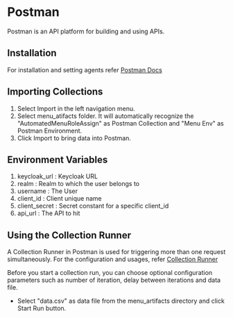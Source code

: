 # Postman

Postman is an API platform for building and using APIs.

## Installation

For installation and setting agents refer [Postman Docs](https://learning.postman.com/docs/getting-started/installation-and-updates/)

## Importing Collections

1. Select Import in the left navigation menu.
2. Select menu_atifacts folder. It will automatically recognize the "AutomatedMenuRoleAssign" as Postman Collection and "Menu Env" as Postman Environment.
3. Click Import to bring data into Postman.


## Environment Variables

1. keycloak_url : Keycloak URL
2. realm : Realm to which the user belongs to
3. username : The User
4. client_id :  Client unique name
5. client_secret : Secret constant for a specific client_id
6. api_url : The API to hit


## Using the Collection Runner

 A Collection Runner in Postman is used for triggering more than one request simultaneously. For the configuration and usages, refer [Collection Runner](https://learning.postman.com/docs/running-collections/intro-to-collection-runs/)

Before you start a collection run, you can choose optional configuration parameters such as number of iteration, delay between iterations and data file.

- Select "data.csv" as data file from the menu_artifacts directory and click Start Run button. 

